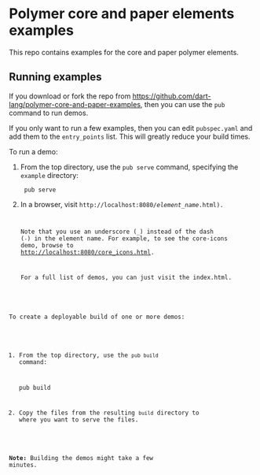 Polymer core and paper elements examples
========================================

This repo contains examples for the core and paper polymer elements.

## Running examples

If you download or fork the repo from
https://github.com/dart-lang/polymer-core-and-paper-examples,
then you can use the `pub` command to run demos.

If you only want to run a few examples, then you can edit `pubspec.yaml` and add
them to the `entry_points` list. This will greatly reduce your build times.

To run a demo:

1. From the top directory, use the `pub serve` command, specifying the
   `example` directory:

        pub serve

2. In a browser, visit <code>http://localhost:8080/<em>element_name</em>.html).

   Note that you use an underscore (`_`) instead of the dash (`-`)
   in the element name.
   For example, to see the core-icons demo, browse to
   <a href="http://localhost:8080/core_icons.html">http://localhost:8080/core_icons.html</a>.

   For a full list of demos, you can just visit the index.html.


To create a deployable build of one or more demos:

1. From the top directory, use the `pub build` command:

    pub build

2. Copy the files from the resulting `build` directory to
   where you want to serve the files.

**Note:** Building the demos might take a few minutes.
 
